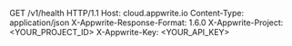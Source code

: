 GET /v1/health HTTP/1.1
Host: cloud.appwrite.io
Content-Type: application/json
X-Appwrite-Response-Format: 1.6.0
X-Appwrite-Project: <YOUR_PROJECT_ID>
X-Appwrite-Key: <YOUR_API_KEY>

